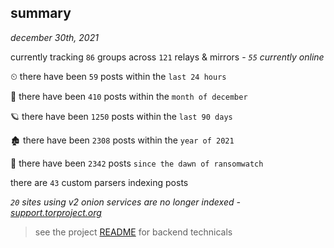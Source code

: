 
## summary
_december 30th, 2021_

currently tracking `86` groups across `121` relays & mirrors - _`55` currently online_

⏲ there have been `59` posts within the `last 24 hours`

🦈 there have been `410` posts within the `month of december`

🪐 there have been `1250` posts within the `last 90 days`

🏚 there have been `2308` posts within the `year of 2021`

🦕 there have been `2342` posts `since the dawn of ransomwatch`

there are `43` custom parsers indexing posts

_`20` sites using v2 onion services are no longer indexed - [support.torproject.org](https://support.torproject.org/onionservices/v2-deprecation/)_

> see the project [README](https://github.com/thetanz/ransomwatch#ransomwatch--) for backend technicals
